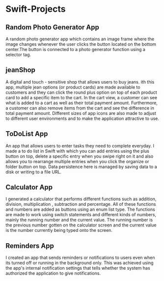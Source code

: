 # Swift-Projects

## Random Photo Generator App

A random photo generator app which contains an image frame where the image changes whenever the user clicks the button located on the bottom center.The button is connected to a photo generator function using a selector tag.

## jeanShop

A digital and touch - sensitive shop that allows users to buy jeans. ith this app, multiple jean options (or product cards) are made available to customers and they can click the round plus option on top of each product card to add a specific item to the cart. In the cart view, a customer can see what is added to a cart as well as their total payment amount. Furthermore, a customer can also remove items from the cart and see the difference in total payment amount. Different sizes of app icons are also made to adjust to different user environments and to make the application attractive to use. 

## ToDoList App

An app that allows users to enter tasks they need to complete everyday. I made a to do list in Swift with which you can add entries using the plus button on top, delete a specific entry when you swipe right on it and also allows you to rearrange multiple entries when you click the organize or folder button on top. Data persistence here is managed by saving data to a disk or writing to a file URL. 

## Calculator App

I generated a calculator that performs different functions such as addition, division, multiplication , subtraction and percentage. All of these functions and numbers are added as buttons using an enum list type. The functions are made to work using switch statements and different kinds of numbers, mainly the running number and the current value. The running number is the previous number gotten on the calculator screen and the current value is the number currently being typed onto the screen.

## Reminders App

I created an app that sends reminders or notifications to users even when its turned off or running in the background only. This was achieved using the app's internal notification settings that tells whether the system has authorized the application to give notifications. 

